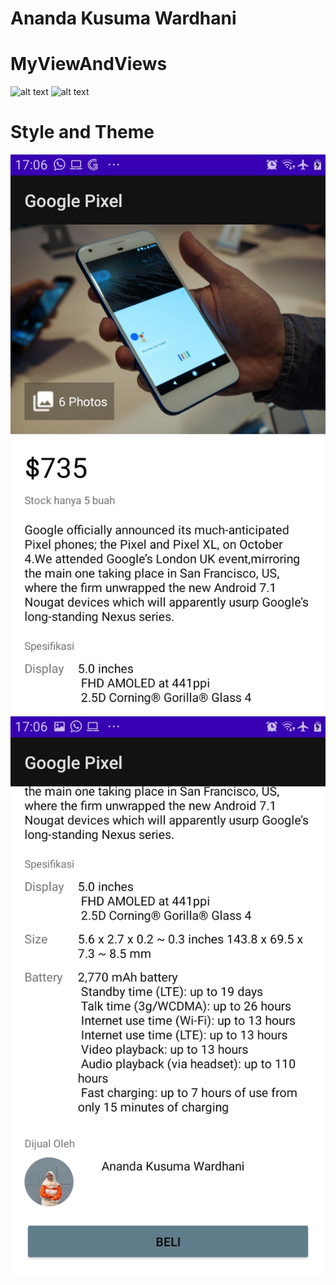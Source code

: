# Ananda Kusuma Wardhani
# MyViewAndViews
![alt text](https://github.com/AnandaKW/MyViewAndViews/blob/master/Screenshoot/Views-1.jpg)
![alt text](https://github.com/AnandaKW/MyViewAndViews/blob/master/Screenshoot/Views-2.jpg)

# Style and Theme
![alt text](https://github.com/AnandaKW/Android-MyViewAndViews/blob/master/Screenshoot/Style-1.jpeg)
![alt text](https://github.com/AnandaKW/Android-MyViewAndViews/blob/master/Screenshoot/Style-2.jpeg)
